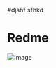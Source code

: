 #djshf
sfhkd
# Redme
![image](https://github.com/user-attachments/assets/620c9854-7a7b-4118-87a0-0d4113b4fa3b)
